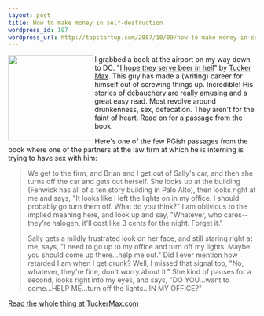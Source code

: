 ```yaml
--- 
layout: post
title: How to make money in self-destruction
wordpress_id: 197
wordpress_url: http://topstartup.com/2007/10/09/how-to-make-money-in-self-destruction/
---
```

<img src="http://img406.imageshack.us/img406/9959/zz7455e20dmf9.jpg" align="left" height="174" width="173" />I grabbed a book at the airport on my way down to DC. "<a href="http://www.amazon.com/gp/redirect.html?ie=UTF8&amp;location=http%3A%2F%2Fwww.amazon.com%2FHope-They-Serve-Beer-Hell%2Fdp%2F0806527285%3Fie%3DUTF8%26s%3Dbooks%26qid%3D1191936751%26sr%3D8-1&amp;tag=topstartup-20&amp;linkCode=ur2&amp;camp=1789&amp;creative=9325">I hope they serve beer in hell</a>" by <a href="http://www.tuckermax.com/">Tucker Max</a>. This guy has made a (writing) career for himself out of screwing things up. Incredible!  His stories of debauchery are really amusing and a great easy read. Most revolve around drunkenness, sex, defecation. They aren't for the faint of heart.  Read on for a passage from the book.<!--more-->

Here's one of the few PGish passages from the book where one of the partners at the law firm at which he is interning is trying to have sex with him:
<blockquote>We get to the firm, and Brian and I get out of Sally's car, and then she turns off the car and gets out herself. She looks up at the building (Fenwick has all of a ten story building in Palo Alto), then looks right at me and says, "It looks like I left the lights on in my office. I should probably go turn them off. What do you think?" I am oblivious to the implied meaning here, and look up and say, "Whatever, who cares--they're halogen, it'll cost like 3 cents for the night. Forget it."

Sally gets a mildly frustrated look on her face, and still staring right at me, says, "I need to go up to my office and turn off my lights. Maybe you should come up there...help me out." Did I ever mention how retarded I am when I get drunk? Well, I missed that signal too, "No, whatever, they're fine, don't worry about it." She kind of pauses for a second, looks right into my eyes, and says, "DO YOU...want to come...HELP ME...turn off the lights...IN MY OFFICE?"</blockquote>
<a href="http://www.tuckermax.com/archives/entries/date/the_now_infamous_tucker_max_charity_auction_debacle.phtml#703">Read the whole thing at TuckerMax.com</a>

